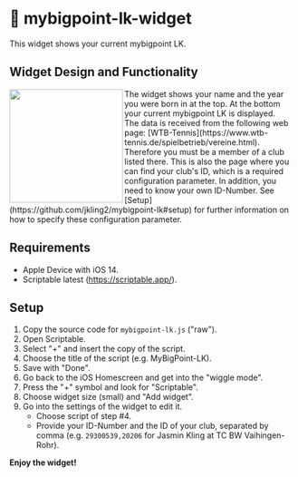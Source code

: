 # :tennis: mybigpoint-lk-widget
 
 This widget shows your current mybigpoint LK.
 
## Widget Design and Functionality
<img src="./img/widget.png" align="left" width="200" height="200">
The widget shows your name and the year you were born in at the top. At the bottom your current mybigpoint LK is displayed.</br>
The data is received from the following web page: [WTB-Tennis](https://www.wtb-tennis.de/spielbetrieb/vereine.html). Therefore you must be a member of a club listed there. This is also the page where you can find your club's ID, which is a required configuration parameter. In addition, you need to know your own ID-Number. See [Setup](https://github.com/jkling2/mybigpoint-lk#setup) for further information on how to specify these configuration parameter.

## Requirements
* Apple Device with iOS 14.
* Scriptable latest (https://scriptable.app/).

## Setup
1. Copy the source code for ```mybigpoint-lk.js``` ("raw").
2. Open Scriptable.
3. Select "+" and insert the copy of the script.
4. Choose the title of the script (e.g. MyBigPoint-LK).
5. Save with "Done".
6. Go back to the iOS Homescreen and get into the "wiggle mode".
7. Press the "+" symbol and look for "Scriptable".
8. Choose widget size (small) and "Add widget".
9. Go into the settings of the widget to edit it.
   * Choose script of step #4.
   * Provide your ID-Number and the ID of your club, separated by comma (e.g. ```29300539,20206``` for Jasmin Kling at TC BW Vaihingen-Rohr).

**Enjoy the widget!**